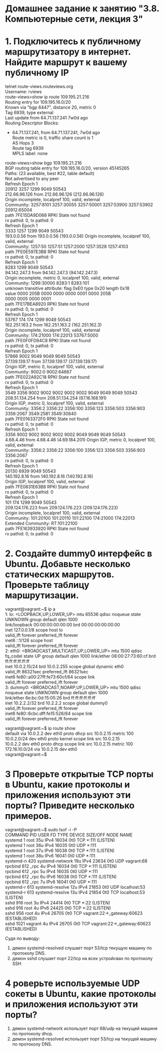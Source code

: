 # Домашнее задание к занятию "3.8. Компьютерные сети, лекция 3"  
# 1. Подключитесь к публичному маршрутизатору в интернет. Найдите маршрут к вашему публичному IP  
telnet route-views.routeviews.org    
Username: rviews   
route-views>show ip route 109.195.21.216   
Routing entry for 109.195.16.0/20  
  Known via "bgp 6447", distance 20, metric 0  
  Tag 6939, type external  
  Last update from 64.71.137.241 7w0d ago  
  Routing Descriptor Blocks:  
  * 64.71.137.241, from 64.71.137.241, 7w0d ago  
      Route metric is 0, traffic share count is 1   
      AS Hops 3  
      Route tag 6939  
      MPLS label: none  

route-views>show bgp 109.195.21.216  
BGP routing table entry for 109.195.16.0/20, version 45145265  
Paths: (23 available, best #22, table default)  
  Not advertised to any peer  
  Refresh Epoch 1  
  20912 3257 1299 9049 50543  
    212.66.96.126 from 212.66.96.126 (212.66.96.126)  
      Origin incomplete, localpref 100, valid, external  
      Community: 3257:8101 3257:30055 3257:50001 3257:53900 3257:53902 20912:65004  
      path 7FE15DA9D068 RPKI State not found  
      rx pathid: 0, tx pathid: 0  
  Refresh Epoch 1  
  3333 1257 1299 9049 50543  
    193.0.0.56 from 193.0.0.56 (193.0.0.56) 
      Origin incomplete, localpref 100, valid, external  
      Community: 1257:50 1257:51 1257:2000 1257:3528 1257:4103  
      path 7FE0E597E3B8 RPKI State not found  
      rx pathid: 0, tx pathid: 0  
  Refresh Epoch 1  
  8283 1299 9049 50543    
    94.142.247.3 from 94.142.247.3 (94.142.247.3)  
      Origin incomplete, metric 0, localpref 100, valid, external  
      Community: 1299:30000 8283:1 8283:101  
      unknown transitive attribute: flag 0xE0 type 0x20 length 0x18  
        value 0000 205B 0000 0000 0000 0001 0000 205B  
              0000 0005 0000 0001  
      path 7FE17BEA8920 RPKI State not found  
      rx pathid: 0, tx pathid: 0  
  Refresh Epoch 1  
  53767 174 174 1299 9049 50543  
    162.251.163.2 from 162.251.163.2 (162.251.162.3)  
      Origin incomplete, localpref 100, valid, external   
      Community: 174:21000 174:22013 53767:5000  
      path 7FE0F0FD84C8 RPKI State not found  
      rx pathid: 0, tx pathid: 0  
  Refresh Epoch 1  
  57866 9002 9049 9049 9049 50543  
    37.139.139.17 from 37.139.139.17 (37.139.139.17)  
      Origin IGP, metric 0, localpref 100, valid, external  
      Community: 9002:0 9002:64667   
      path 7FE022A92C18 RPKI State not found  
      rx pathid: 0, tx pathid: 0  
  Refresh Epoch 1  
  3549 3356 9002 9002 9002 9002 9002 9049 9049 9049 50543  
    208.51.134.254 from 208.51.134.254 (67.16.168.191)  
      Origin IGP, metric 0, localpref 100, valid, external  
      Community: 3356:2 3356:22 3356:100 3356:123 3356:503 3356:903 3356:2067 3549:2581 3549:30840  
      path 7FE0163372F0 RPKI State not found  
      rx pathid: 0, tx pathid: 0  
  Refresh Epoch 1  
  3356 9002 9002 9002 9002 9002 9049 9049 9049 50543  
    4.68.4.46 from 4.68.4.46 (4.69.184.201)
      Origin IGP, metric 0, localpref 100, valid, external  
      Community: 3356:2 3356:22 3356:100 3356:123 3356:503 3356:903 3356:2067  
      rx pathid: 0, tx pathid: 0  
  Refresh Epoch 1  
  20130 6939 9049 50543  
    140.192.8.16 from 140.192.8.16 (140.192.8.16)  
      Origin IGP, localpref 100, valid, external  
      path 7FE0831E63B8 RPKI State not found  
      rx pathid: 0, tx pathid: 0  
  Refresh Epoch 1  
  101 174 1299 9049 50543  
    209.124.176.223 from 209.124.176.223 (209.124.176.223)  
      Origin incomplete, localpref 100, valid, external  
      Community: 101:20100 101:20110 101:22100 174:21000 174:22013  
      Extended Community: RT:101:22100  
      path 7FE163933920 RPKI State not found   
      rx pathid: 0, tx pathid: 0    
 

# 2. Создайте dummy0 интерфейс в Ubuntu. Добавьте несколько статических маршрутов. Проверьте таблицу маршрутизации.  
  
vagrant@vagrant:~$ ip a  
1: lo: <LOOPBACK,UP,LOWER_UP> mtu 65536 qdisc noqueue state UNKNOWN group default qlen 1000  
    link/loopback 00:00:00:00:00:00 brd 00:00:00:00:00:00  
    inet 127.0.0.1/8 scope host lo  
       valid_lft forever preferred_lft forever  
    inet6 ::1/128 scope host  
       valid_lft forever preferred_lft forever  
2: eth0: <BROADCAST,MULTICAST,UP,LOWER_UP> mtu 1500 qdisc fq_codel state UP group default qlen 1000
    link/ether 08:00:27:73:60:cf brd ff:ff:ff:ff:ff:ff  
    inet 10.0.2.15/24 brd 10.0.2.255 scope global dynamic eth0  
       valid_lft 86321sec preferred_lft 86321sec  
    inet6 fe80::a00:27ff:fe73:60cf/64 scope link  
       valid_lft forever preferred_lft forever  
3: dummy0: <BROADCAST,NOARP,UP,LOWER_UP> mtu 1500 qdisc noqueue state UNKNOWN group default qlen 1000  
    link/ether 6e:bc:0d:15:05:26 brd ff:ff:ff:ff:ff:ff  
    inet 10.2.2.2/32 brd 10.2.2.2 scope global dummy0  
       valid_lft forever preferred_lft forever  
    inet6 fe80::6cbc:dff:fe15:526/64 scope link  
       valid_lft forever preferred_lft forever 


vagrant@vagrant:~$ ip route show  
default via 10.0.2.2 dev eth0 proto dhcp src 10.0.2.15 metric 100  
10.0.2.0/24 dev eth0 proto kernel scope link src 10.0.2.15  
10.0.2.2 dev eth0 proto dhcp scope link src 10.0.2.15 metric 100  
172.16.10.0/24 via 10.0.2.15 dev eth0  
vagrant@vagrant:~$  




# 3 Проверьте открытые TCP порты в Ubuntu, какие протоколы и приложения используют эти порты? Приведите несколько примеров.    
vagrant@vagrant:~$ sudo lsof -i -P  
COMMAND    PID            USER   FD   TYPE DEVICE SIZE/OFF NODE NAME  
systemd      1            root   35u  IPv4  16034      0t0  TCP *:111 (LISTEN)  
systemd      1            root   36u  IPv4  16035      0t0  UDP *:111  
systemd      1            root   37u  IPv6  16038      0t0  TCP *:111 (LISTEN)  
systemd      1            root   38u  IPv6  16041      0t0  UDP *:111  
systemd-n  420 systemd-network   19u  IPv4  23634      0t0  UDP vagrant:68  
rpcbind    612            _rpc    4u  IPv4  16034      0t0  TCP *:111 (LISTEN)  
rpcbind    612            _rpc    5u  IPv4  16035      0t0  UDP *:111  
rpcbind    612            _rpc    6u  IPv6  16038      0t0  TCP *:111 (LISTEN)   
rpcbind    612            _rpc    7u  IPv6  16041      0t0  UDP *:111   
systemd-r  613 systemd-resolve   12u  IPv4  21853      0t0  UDP localhost:53  
systemd-r  613 systemd-resolve   13u  IPv4  21854      0t0  TCP localhost:53 (LISTEN)  
sshd       916            root    3u  IPv4  24414      0t0  TCP *:22 (LISTEN)  
sshd       916            root    4u  IPv6  24425      0t0  TCP *:22 (LISTEN)   
sshd       956            root    4u  IPv4  26705      0t0  TCP vagrant:22->_gateway:60623 (ESTABLISHED)    
sshd      1021         vagrant    4u  IPv4  26705      0t0  TCP vagrant:22->_gateway:60623 (ESTABLISHED)    

Судя по выводу:  

1) демон systemd-resolved  слушает порт 53/tcp текущую машину по протоколу DNS.  
2) демон sshd       слушает порт  22/tcp на всех устройсвах по протоколу  SSH  

# 4 роверьте используемые UDP сокеты в Ubuntu, какие протоколы и приложения используют эти порты?  
1) демон systemd-network  использует порт 68/udp на текущей машине по протоколу  dhcp.  
2) демон systemd-resolved  использует  порт 53/tcp на текущей машину по протоколу DNS.  

